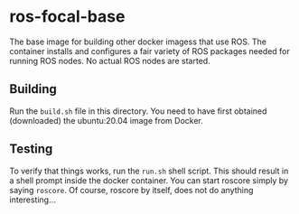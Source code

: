 ros-focal-base
===============

The base image for building other docker imagess that use ROS. The
container installs and configures a fair variety of ROS packages
needed for running ROS nodes.  No actual ROS nodes are started.

## Building

Run the `build.sh` file in this directory.  You need to have first
obtained (downloaded) the ubuntu:20.04 image from Docker.

## Testing
To verify that things works, run the `run.sh` shell script.
This should result in a shell prompt inside the docker container.
You can start roscore simply by saying `roscore`. Of course, roscore
by itself, does not do anything interesting...
